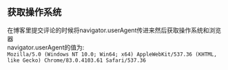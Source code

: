 ## 获取操作系统  
在博客里提交评论的时候将navigator.userAgent传进来然后获取操作系统和浏览器  
navigator.userAgent的值为:  
`Mozilla/5.0 (Windows NT 10.0; Win64; x64) AppleWebKit/537.36 (KHTML, like Gecko) Chrome/83.0.4103.61 Safari/537.36`

